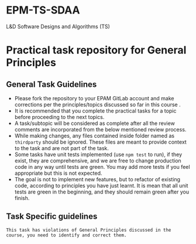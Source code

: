 # EPM-TS-SDAA
L&amp;D Software Designs and Algorithms (TS)

# Practical task repository for General Principles

## General Task Guidelines

*	Please fork the repository to your EPAM GitLab account and make corrections per the principles/topics discussed so far in this course .
*	It is recommended that you complete the practical tasks for a topic before proceeding to the next topics.
*	A task/subtopic will be considered as complete after all the review comments are incorporated from the below mentioned review process.
*	While making changes, any files contained inside folder named as `thirdparty` should be ignored. These files are meant to provide context to the task and are not part of the task.
*	Some tasks have unit tests implemented (use `npm test` to run), if they exist, they are comprehensive, and we are free to change production code in any way until tests are green. You may add more tests if you feel appropriate but this is not expected.
*   The goal is not to implement new features, but to refactor of existing code, according to principles you have just learnt. It is mean that all unit tests are green in the beginning, and they should remain green after you finish.



## Task Specific guidelines

```
This task has violations of General Principles discussed in the course, you need to identify and correct them.
